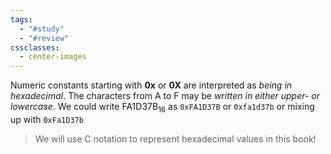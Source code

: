 ```yaml
---
tags:
  - "#study"
  - "#review"
cssclasses:
  - center-images
---
```

Numeric constants starting with **0x** or **0X** are interpreted as *being in hexadecimal*. The characters from A to F may be *written in either upper- or lowercase*. We could write  FA1D37B<sub>16</sub> as  `0xFA1D37B` or `0xfa1d37b` or mixing up with `0xFa1D37b`

> We will use C notation to represent hexadecimal values in this book!